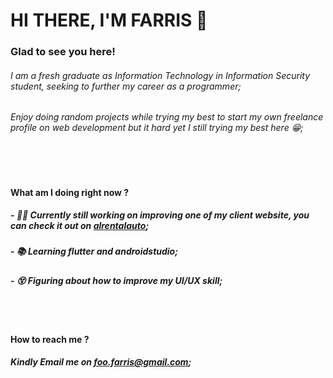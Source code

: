 # HI THERE, I'M FARRIS :wave:
### Glad to see you here!

###### I am a fresh graduate as Information Technology in Information Security student, seeking to further my career as a programmer;
###### Enjoy doing random projects while trying my best to start my own freelance profile on web development but it hard yet I still trying my best here :grin:;
<br></br>		
#### What am I doing right now ?
##### - :man_technologist: Currently still working on improving one of my client website, you can check it out on [alrentalauto](alrentalauto.com);
##### - :books: Learning flutter and androidstudio;
##### - :dizzy_face: Figuring about how to improve my UI/UX skill;
<br></br>
#### How to reach me ?
##### Kindly Email me on foo.farris@gmail.com;
